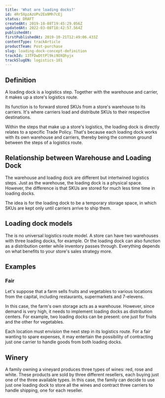 ```yaml
---
title: 'What are loading docks?'
id: 4Rr5XpzAzUPv2Eo9Mh7cEj
status: DRAFT
createdAt: 2019-10-08T19:45:29.056Z
updatedAt: 2022-03-08T18:42:57.564Z
publishedAt: 
firstPublishedAt: 2019-10-21T12:49:06.433Z
contentType: trackArticle
productTeam: Post-purchase
slug: loading-dock-concept-definition
trackId: 13TFDwDttPl9ki9OXQhyjx
trackSlugEN: logistics-101
---
```



## Definition	

A loading dock is a logistics step. Together with the warehouse and carrier, it makes up a store's logistics route. 

Its function is to forward stored SKUs from a store's warehouse to its carriers. It's where carriers load and distribute SKUs to their respective destinations. 

Within the steps that make up a store's logistics, the loading dock is directly relates to a specific Trade Policy. That's because each loading dock works with its own warehouse and carriers, thereby being the common ground between the steps of a logistics route.

## Relationship between Warehouse and Loading Dock

The warehouse and loading dock are different but intertwined logistics steps. Just as the warehouse, the loading dock is a physical space. However, the difference is that SKUs are stored for much less time time in loading docks.

The idea is for the loading dock to be a temporary storage space, in which SKUs are kept only until carriers arrive to ship them.

## Loading dock models
The is no universal logistics route model. A store can have two warehouses with three loading docks, for example. Or the loading dock can also function as a distribution center while inventory passes through. Everything depends on what benefits to your store's sales strategy more. 

## Examples

### Fair
Let's suppose that a farm sells fruits and vegetables to various locations from the capital, including restaurants, supermarkets and 7-elevens. 

In this case, the farm's own storage acts as a warehouse. However, since demand is very high, it needs to implement loading docks as distribution centers. For example, two loading docks can be present: one just for fruits and the other for vegetables.

Each location must envision the next step in its logistics route. For a fair wanting to spare expenses, it may entertain the possibility of contracting just one carrier to handle goods from both loading docks.

## Winery
A family owning a vineyard produces three types of wines: red, rose and white. These products are sold by three different resellers, each buying just one of the three available types. In this case, the family can decide to use just one loading dock to store all the wines and contract three carriers to handle shipping, one for each reseller.
 

